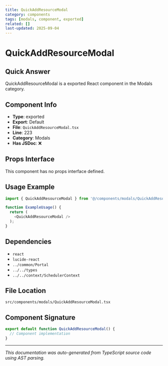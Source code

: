 ```yaml
---
title: QuickAddResourceModal
category: components
tags: [modals, component, exported]
related: []
last-updated: 2025-09-04
---
```


# QuickAddResourceModal

## Quick Answer
QuickAddResourceModal is a exported React component in the Modals category.

## Component Info

- **Type**: exported
- **Export**: Default
- **File**: `QuickAddResourceModal.tsx`
- **Line**: 223
- **Category**: Modals
- **Has JSDoc**: ❌

## Props Interface

This component has no props interface defined.

## Usage Example

```typescript
import { QuickAddResourceModal } from '@/components/modals/QuickAddResourceModal';

function ExampleUsage() {
  return (
    <QuickAddResourceModal />
  );
}
```

## Dependencies


- `react`
- `lucide-react`
- `../common/Portal`
- `../../types`
- `../../context/SchedulerContext`


## File Location

`src/components/modals/QuickAddResourceModal.tsx`

## Component Signature

```typescript
export default function QuickAddResourceModal() { 
  // Component implementation
}
```

---

*This documentation was auto-generated from TypeScript source code using AST parsing.*